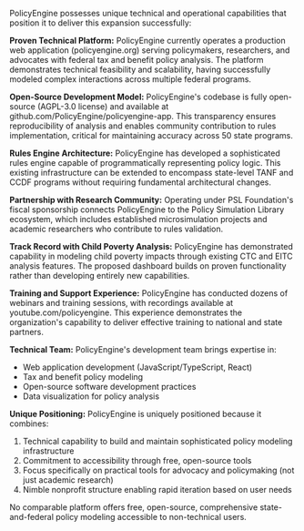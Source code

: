 PolicyEngine possesses unique technical and operational capabilities that position it to deliver this expansion successfully:

**Proven Technical Platform:**
PolicyEngine currently operates a production web application (policyengine.org) serving policymakers, researchers, and advocates with federal tax and benefit policy analysis. The platform demonstrates technical feasibility and scalability, having successfully modeled complex interactions across multiple federal programs.

**Open-Source Development Model:**
PolicyEngine's codebase is fully open-source (AGPL-3.0 license) and available at github.com/PolicyEngine/policyengine-app. This transparency ensures reproducibility of analysis and enables community contribution to rules implementation, critical for maintaining accuracy across 50 state programs.

**Rules Engine Architecture:**
PolicyEngine has developed a sophisticated rules engine capable of programmatically representing policy logic. This existing infrastructure can be extended to encompass state-level TANF and CCDF programs without requiring fundamental architectural changes.

**Partnership with Research Community:**
Operating under PSL Foundation's fiscal sponsorship connects PolicyEngine to the Policy Simulation Library ecosystem, which includes established microsimulation projects and academic researchers who contribute to rules validation.

**Track Record with Child Poverty Analysis:**
PolicyEngine has demonstrated capability in modeling child poverty impacts through existing CTC and EITC analysis features. The proposed dashboard builds on proven functionality rather than developing entirely new capabilities.

**Training and Support Experience:**
PolicyEngine has conducted dozens of webinars and training sessions, with recordings available at youtube.com/policyengine. This experience demonstrates the organization's capability to deliver effective training to national and state partners.

**Technical Team:**
PolicyEngine's development team brings expertise in:
- Web application development (JavaScript/TypeScript, React)
- Tax and benefit policy modeling
- Open-source software development practices
- Data visualization for policy analysis

**Unique Positioning:**
PolicyEngine is uniquely positioned because it combines:
1. Technical capability to build and maintain sophisticated policy modeling infrastructure
2. Commitment to accessibility through free, open-source tools
3. Focus specifically on practical tools for advocacy and policymaking (not just academic research)
4. Nimble nonprofit structure enabling rapid iteration based on user needs

No comparable platform offers free, open-source, comprehensive state-and-federal policy modeling accessible to non-technical users.
